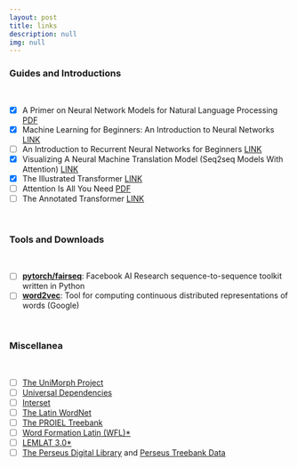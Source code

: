 ```yaml
---
layout: post
title: links
description: null
img: null
---
```


### Guides and Introductions 
<br>

- [x] A Primer on Neural Network Models for Natural Language Processing [PDF](https://u.cs.biu.ac.il/~yogo/nnlp.pdf)
- [x] Machine Learning for Beginners: An Introduction to Neural Networks [LINK](https://victorzhou.com/blog/intro-to-neural-networks/)
- [ ] An Introduction to Recurrent Neural Networks for Beginners [LINK](https://victorzhou.com/blog/intro-to-rnns/)
- [x] Visualizing A Neural Machine Translation Model (Seq2seq Models With Attention) [LINK](https://jalammar.github.io/visualizing-neural-machine-translation-mechanics-of-seq2seq-models-with-attention/)
- [x] The Illustrated Transformer [LINK](https://jalammar.github.io/illustrated-transformer/)
- [ ] Attention Is All You Need [PDF](https://arxiv.org/abs/1706.03762)
- [ ] The Annotated Transformer [LINK](https://nlp.seas.harvard.edu/2018/04/03/attention.html)

<br>

### Tools and Downloads
<br>

- [ ] [**pytorch/fairseq**](https://github.com/pytorch/fairseq): Facebook AI Research sequence-to-sequence toolkit written in Python
- [ ] [**word2vec**](https://code.google.com/archive/p/word2vec/): Tool for computing continuous distributed representations of words (Google)

<br>

### Miscellanea
<br>

- [ ] [The UniMorph Project](https://unimorph.org/)
- [ ] [Universal Dependencies](https://universaldependencies.org/)
- [ ] [Interset](https://ufal.mff.cuni.cz/interset)
- [ ] [The Latin WordNet](https://latinwordnet.exeter.ac.uk/)
- [ ] [The PROIEL Treebank](https://proiel.github.io/)
- [ ] [Word Formation Latin (WFL)*](https://progetti.unicatt.it/progetti-milan-wfl-home)
- [ ] [LEMLAT 3.0*](https://www.lemlat3.eu/)
- [ ] [The Perseus Digital Library](https://www.perseus.tufts.edu/hopper/) and [Perseus Treebank Data](https://github.com/PerseusDL/treebank_data)
